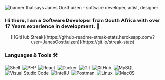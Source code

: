 <img src="https://www.janes.co.za/wp-content/uploads/2022/04/coding_2.jpg" alt="banner that says Janes Oosthuizen - software developer, artist, designer">

### Hi there, I am a Software Developer from South Africa with over 17 Years experience in development. 👋

<center> [![GitHub Streak](https://github-readme-streak-stats.herokuapp.com/?user=JanesOosthuizen)](https://git.io/streak-stats) </center>

### Languages & Tools 🛠

![Shell](https://img.shields.io/badge/Shell-05122A?style=flat&logo=gnu-bash&logoColor=white)&nbsp;
![PHP](https://img.shields.io/badge/-PHP-05122A?style=flat&logo=PHP&logoColor=white)&nbsp;
![React](https://img.shields.io/badge/-React-05122A?style=flat&logo=React&logoColor=white)&nbsp;
![Docker](https://img.shields.io/badge/-Docker-05122A?style=flat&logo=docker)&nbsp;
![Git](https://img.shields.io/badge/-Git-05122A?style=flat&logo=git)&nbsp;
![GitHub](https://img.shields.io/badge/-GitHub-05122A?style=flat&logo=github)&nbsp;
![MySQL](https://img.shields.io/badge/-MySQL-05122A?style=flat&logo=mysql&logoColor=white)&nbsp;
![Visual Studio Code](https://img.shields.io/badge/-Visual%20Studio%20Code-05122A?style=flat&logo=visual-studio-code&logoColor=007ACC)&nbsp;
![IntelliJ](https://img.shields.io/badge/-IntelliJ-05122A?style=flat&logo=jetbrains)&nbsp;
![Postman](https://img.shields.io/badge/-Postman-05122A?style=flat&logo=postman)&nbsp;
![Linux](https://img.shields.io/badge/-Linux-05122A?style=flat&logo=linux&logoColor=white)&nbsp;
![MacOS](https://img.shields.io/badge/-MacOS-05122A?style=flat&logo=apple)&nbsp;

<!--
**JanesOosthuizen/JanesOosthuizen** is a ✨ _special_ ✨ repository because its `README.md` (this file) appears on your GitHub profile.

Here are some ideas to get you started:

- 🔭 I’m currently working on ...
- 🌱 I’m currently learning ...
- 👯 I’m looking to collaborate on ...
- 🤔 I’m looking for help with ...
- 💬 Ask me about ...
- 📫 How to reach me: ...
- 😄 Pronouns: ...
- ⚡ Fun fact: ...
-->

